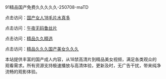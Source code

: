 91精品国产免费久久久久久-250708-maTD

点击访问：<a href="https://heiliaoxwd5i8.pages.dev">国产女人18毛片水真多</a>

点击访问：<a href="https://heiliaowt0d7p.pages.dev">午夜无码鲁丝片</a>

点击访问：<a href="https://heiliaoga6s9v.pages.dev">精品久久精选</a>

点击访问：<a href="https://heiliaoow5kzm.pages.dev">精品久久久国产美女久久久</a>

本站提供丰富的国产成人内容，从18禁高清片到精品美女视频，满足各类观众的观看需求。所有资源支持极速播放与高清体验，更新及时，无广告干扰，带来纯净流畅的观影体验。

<span style="display:none;">[Canonical link](https://github.com/lvs20250708/lvs06 ）</span>
